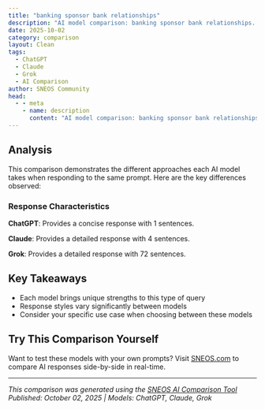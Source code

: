 ```yaml
---
title: "banking sponsor bank relationships"
description: "AI model comparison: banking sponsor bank relationships..."
date: 2025-10-02
category: comparison
layout: Clean
tags:
  - ChatGPT
  - Claude
  - Grok
  - AI Comparison
author: SNEOS Community
head:
  - - meta
    - name: description
      content: "AI model comparison: banking sponsor bank relationships..."
---
```


<ChatComparison
  title="banking sponsor bank relationships"
  prompt="banking sponsor bank relationships"
  :responses='{"ChatGPT": "Banking sponsor bank relationships typically refer to the partnerships established between a sponsor bank and other financial entities like payment processors, fintech companies, or other banks. These relationships are essential for various reasons, including facilitating payment processing, providing banking services to underserved markets, and enabling innovative financial products. Here’s an overview of how these relationships work and their significance:\n\n### Key Elements of Banking Sponsor Bank Relationships\n\n1. **Definition of a Sponsor Bank**:\n - A sponsor bank is a financial institution that partners with non-bank entities to provide them with access to traditional banking services. This could include payment processing, access to bank accounts, and compliance support.\n\n2. **Roles and Responsibilities**:\n - **Sponsor Bank**: The sponsor bank typically holds the actual banking license and ensures compliance with regulatory requirements. It provides the necessary infrastructure and backing for the services offered by the non-bank partner.\n - **Non-Bank Partners**: These could be fintech companies, payment service providers, or other institutions that may not have the resources or licensing to offer banking services directly. They leverage the sponsor bank&#x27;s license to provide products like digital wallets, payment processing, or banking accounts.\n\n3. **Benefits of Sponsor Bank Relationships**:\n - **Access to Banking Services**: Non-banks can offer banking services without needing to obtain a banking license themselves, making it easier for them to innovate and enter the market.\n - **Regulatory Compliance**: Sponsor banks ensure that all services provided through the partnership adhere to relevant regulations, which is particularly important in the heavily regulated financial sector.\n - **Shared Resources**: Technical infrastructure, customer support, and risk management processes can be shared between the partners, leading to increased efficiency.\n\n4. **Types of Services Offered**:\n - **Payment Processing**: Enabling electronic funds transfers, digital payments, and ACH transactions.\n - **Retail Banking Services**: Offering checking and savings accounts, debit cards, and financial management tools.\n - **Lending Services**: Providing credit products and enabling lending platforms to offer loans through the backing of a bank.\n\n5. **Challenges**:\n - **Compliance Risks**: Non-banks must ensure they are operating within legal frameworks, relying on the expertise of their sponsor bank.\n - **Reputation Management**: Both parties have to manage their reputations, as any issues faced by one can reflect on the other.\n - **Technology Integration**: Ensuring that systems are compatible and that data flows efficiently between partners is crucial.\n\n6. **Examples of Sponsor Bank Relationships**:\n - Fintech companies like Chime or Robinhood partner with established banks to offer banking services.\n - Payment processors like Stripe or PayPal use sponsor banks to facilitate transactions securely and effectively.\n\n### Conclusion\n\nBanking sponsor bank relationships are pivotal in the evolution of the financial services landscape, especially with the rise of fintech companies. These partnerships allow for innovation while maintaining regulatory compliance and operational efficiency. As the financial industry continues to evolve, the dynamics between sponsor banks and non-bank entities are likely to grow in complexity and importance.", "Claude": "Banking sponsor bank relationships are critical partnerships in the financial services ecosystem. Here\u0027s an overview of the key aspects:\n\n## What is a Sponsor Bank Relationship?\n\nA sponsor bank relationship occurs when a regulated bank (the \u0022sponsor\u0022) partners with a fintech company or other non-bank entity to provide banking services that the non-bank cannot legally offer directly.\n\n## Key Models\n\n### **Banking-as-a-Service (BaaS)**\n- Sponsor bank provides core banking infrastructure\n- Partner handles customer experience and technology\n- Common in neobanks, payment apps, and fintech platforms\n\n### **Program Management**\n- Bank sponsors prepaid card programs\n- Partners with retailers, employers, or service providers\n- Enables branded payment solutions\n\n### **Marketplace Lending**\n- Banks originate loans through fintech platforms\n- Leverages bank\u0027s regulatory status and funding\n- Fintech provides technology and customer acquisition\n\n## Regulatory Framework\n\n### **Key Regulations**\n- **FDIC oversight** for deposit insurance\n- **OCC guidance** on third-party relationships\n- **Consumer protection** laws (CFPB oversight)\n- **Anti-money laundering** (AML) compliance\n- **Know Your Customer** (KYC) requirements\n\n### **Due Diligence Requirements**\n- Ongoing monitoring of partner activities\n- Risk management protocols\n- Compliance auditing\n- Customer protection measures\n\n## Benefits \u0026 Risks\n\n### **Benefits for Sponsor Banks**\n- Fee income without customer acquisition costs\n- Technology innovation access\n- Market expansion opportunities\n- Diversified revenue streams\n\n### **Benefits for Partners**\n- Access to banking licenses and capabilities\n- Faster time to market\n- Regulatory compliance support\n- FDIC insurance for customer deposits\n\n### **Key Risks**\n- Regulatory compliance liability\n- Reputational risk\n- Operational risk from partner failures\n- Customer service quality control\n\n## Current Trends\n\n### **Regulatory Scrutiny**\n- Increased oversight from regulators\n- Enhanced due diligence requirements\n- Stricter ongoing monitoring expectations\n\n### **Market Evolution**\n- Growing demand for embedded finance\n- Specialized BaaS providers emerging\n- Technology standardization improving\n\n### **Risk Management Focus**\n- Enhanced third-party risk management\n- Real-time monitoring capabilities\n- Automated compliance tools\n\nWould you like me to explore any specific aspect of sponsor bank relationships in more detail?", "Grok": "A sponsor bank relationship in the context of banking typically refers to a partnership or arrangement where a larger, established bank (the sponsor bank) collaborates with a smaller financial institution, fintech company, or other non-bank entity to provide banking services or infrastructure. This relationship allows the non-bank entity to offer financial products and services without having to obtain a full banking license or build their own banking infrastructure. Below is a detailed breakdown of sponsor bank relationships, their purpose, structure, and significance:\n\n---\n\n### **What is a Sponsor Bank Relationship?**\nA sponsor bank is a fully licensed and regulated financial institution that partners with other entities (often fintechs, payment processors, or smaller banks) to provide access to the banking system. The sponsor bank essentially acts as a \u0022bridge\u0022 to enable its partners to offer services like deposit accounts, payments, loans, or card issuance, while the sponsor bank handles regulatory compliance, infrastructure, and core banking functions.\n\nThe non-bank entity (often called a \u0022program manager\u0022 or \u0022partner\u0022) leverages the sponsor bank\u0027s capabilities to deliver branded financial products to their customers.\n\n---\n\n### **Key Components of Sponsor Bank Relationships**\n1. **Regulatory Compliance and Licensing**:\n - The sponsor bank holds the necessary banking licenses and is subject to regulatory oversight by authorities like the Federal Deposit Insurance Corporation (FDIC), Office of the Comptroller of the Currency (OCC), or Federal Reserve in the U.S.\n - The partner entity operates under the sponsor bank\u0027s regulatory umbrella, avoiding the need to obtain its own banking charter.\n\n2. **Banking Infrastructure**:\n - Sponsor banks provide access to core banking systems, payment rails (like ACH, wire transfers, and card networks), and operational support.\n - This allows the partner to focus on customer acquisition, branding, and user experience without building backend systems.\n\n3. **Revenue Sharing or Fee Structure**:\n - The sponsor bank and the partner often share revenue generated from customer transactions, interchange fees (for card programs), or interest income.\n - Alternatively, the sponsor bank may charge fees for providing services and infrastructure.\n\n4. **Risk Management**:\n - The sponsor bank is responsible for ensuring compliance with anti-money laundering (AML), know-your-customer (KYC), and other regulatory requirements.\n - The bank also manages risks associated with the partner\u0027s activities, such as fraud or default risk.\n\n5. **Customer Relationship**:\n - In many cases, the partner entity markets the financial product under its own brand, while the sponsor bank holds the underlying accounts or funds.\n - For example, a fintech might offer a checking account branded with its name, but the funds are held in accounts at the sponsor bank, often insured by the FDIC.\n\n---\n\n### **Examples of Sponsor Bank Relationships**\n1. **Fintech Partnerships**:\n - Many fintech companies, like Chime, Current, or Varo (before it became a bank), partner with sponsor banks to offer digital banking services such as checking accounts, debit cards, and payment processing.\n - For instance, Chime partners with The Bancorp Bank and Stride Bank to hold customer deposits and issue cards.\n\n2. **Prepaid Card Programs**:\n - Companies like Netspend or Green Dot partner with sponsor banks to issue prepaid debit cards. The sponsor bank holds the funds and ensures regulatory compliance, while the program manager handles marketing and distribution.\n\n3. **Payment Processors**:\n - Payment platforms or processors may work with sponsor banks to settle transactions, hold funds in escrow, or facilitate money movement.\n\n4. **Neobanks and Challenger Banks**:\n - Many neobanks (digital-only banks) rely on sponsor banks to provide the underlying infrastructure while they focus on customer experience and innovative features.\n\n---\n\n### **Benefits of Sponsor Bank Relationships**\n- **For the Partner (Fintech/Non-Bank Entity)**:\n - Faster time to market: They can launch banking products without obtaining a banking license or building infrastructure.\n - Cost efficiency: Avoids the high costs of regulatory compliance and technology development.\n - Access to banking systems: Gain access to payment networks, deposit insurance (e.g., FDIC), and other services.\n\n- **For the Sponsor Bank**:\n - Revenue growth: Earn fees or share revenue from the partner\u0027s customer base without significant marketing or acquisition costs.\n - Expanded reach: Access new customer segments through the partner\u0027s brand and distribution channels.\n - Innovation: Collaborate with fintechs to develop modern financial products and stay competitive.\n\n- **For Customers**:\n - Increased access to financial services through innovative, user-friendly platforms offered by fintechs.\n - FDIC insurance (or equivalent) on deposits held by the sponsor bank, ensuring safety of funds.\n\n---\n\n### **Challenges and Risks**\n1. **Regulatory Scrutiny**:\n - Sponsor banks are ultimately responsible for ensuring compliance with banking regulations, even for activities conducted by their partners. This can lead to increased scrutiny from regulators.\n - Recent regulatory focus (e.g., by the OCC or FDIC in the U.S.) has emphasized the need for robust oversight of third-party relationships.\n\n2. **Operational Risks**:\n - Misalignment between the sponsor bank and partner can lead to operational issues, such as delays in transaction processing or poor customer service.\n - Dependence on the sponsor bank can create vulnerabilities if the bank faces financial or operational challenges.\n\n3. **Reputational Risks**:\n - If the partner entity engages in unethical practices or fails to meet customer expectations, it could harm the sponsor bank\u0027s reputation.\n\n4. **Profitability Concerns**:\n - Revenue-sharing models may not always be lucrative for sponsor banks, especially if the partner\u0027s customer base is small or unprofitable.\n\n5. **Contractual and Legal Issues**:\n - Disputes over contract terms, fee structures, or responsibilities can strain the relationship between the sponsor bank and the partner.\n\n---\n\n### **Regulatory Framework and Guidelines**\nIn the United States, sponsor bank relationships are subject to guidelines from regulatory bodies to ensure proper risk management and consumer protection:\n- **OCC Third-Party Risk Management**: The OCC emphasizes that banks must oversee third-party relationships, including those with fintechs, to mitigate risks.\n- **FDIC Guidance**: The FDIC provides guidelines on managing risks in bank-fintech partnerships, ensuring that deposit insurance is clearly communicated to customers.\n- **CFPB Oversight**: The Consumer Financial Protection Bureau (CFPB) focuses on protecting consumers in these arrangements, ensuring transparency in fees and terms.\n\nGlobally, similar frameworks exist in other jurisdictions, such as the European Banking Authority (EBA) guidelines on outsourcing in the EU.\n\n---\n\n### **Future of Sponsor Bank Relationships**\nThe rise of fintech and digital banking has made sponsor bank relationships increasingly important. Trends shaping the future include:\n- **Banking-as-a-Service (BaaS)**: Sponsor banks are evolving into BaaS providers, offering APIs and modular services to fintechs and other businesses to embed banking into their platforms.\n- **Increased Regulation**: As these partnerships grow, regulators are likely to impose stricter oversight to protect consumers and maintain financial stability.\n- **Competition**: More banks are entering the sponsor bank space, leading to competition on pricing, technology, and service quality.\n- **Innovation**: Collaboration between banks and fintechs will drive innovation in areas like embedded finance, digital wallets, and decentralized finance (DeFi).\n\n---\n\n### **Conclusion**\nSponsor bank relationships are a critical component of the modern financial ecosystem, enabling non-bank entities to offer banking services while leveraging the infrastructure and regulatory framework of established banks. While these partnerships provide significant opportunities for innovation and financial inclusion, they also come with risks that require careful management and oversight. As the fintech landscape evolves, sponsor bank relationships will likely play an even larger role in shaping the future of banking. If you have a specific context or region in mind, I can dive deeper into that aspect!"}' 
  published-date="08:38"
/>

## Analysis

This comparison demonstrates the different approaches each AI model takes when responding to the same prompt. Here are the key differences observed:

### Response Characteristics

**ChatGPT**: Provides a concise response with 1 sentences. 

**Claude**: Provides a detailed response with 4 sentences. 

**Grok**: Provides a detailed response with 72 sentences. 

## Key Takeaways

- Each model brings unique strengths to this type of query
- Response styles vary significantly between models
- Consider your specific use case when choosing between these models

## Try This Comparison Yourself

Want to test these models with your own prompts? Visit [SNEOS.com](https://sneos.com) to compare AI responses side-by-side in real-time.

---

*This comparison was generated using the [SNEOS AI Comparison Tool](https://sneos.com)*
*Published: October 02, 2025 | Models: ChatGPT, Claude, Grok*
